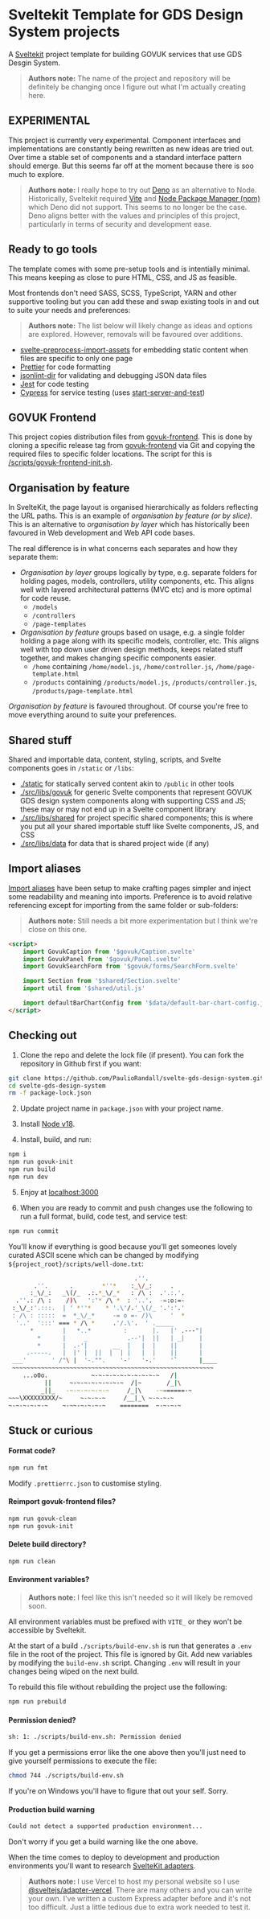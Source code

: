 # Sveltekit Template for GDS Design System projects

A [Sveltekit](https://kit.svelte.dev/) project template for building GOVUK services that use GDS Desgin System.

> **Authors note:** The name of the project and repository will be definitely be changing once I figure out what I'm actually creating here.

## EXPERIMENTAL

This project is currently very experimental. Component interfaces and implementations are constantly being rewritten as new ideas are tried out. Over time a stable set of components and a standard interface pattern should emerge. But this seems far off at the moment because there is soo much to explore.

> **Authors note:** I really hope to try out [Deno](https://deno.land/) as an alternative to Node. Historically, Sveltekit required [Vite](https://vitejs.dev/) and [Node Package Manager (npm)](https://www.npmjs.com/) which Deno did not support. This seems to no longer be the case. Deno aligns better with the values and principles of this project, particularly in terms of security and development ease.

## Ready to go tools

The template comes with some pre-setup tools and is intentially minimal. This means keeping as close to pure HTML, CSS, and JS as feasible.

Most frontends don't need SASS, SCSS, TypeScript, YARN and other supportive tooling but you can add these and swap existing tools in and out to suite your needs and preferences:

> **Authors note:** The list below will likely change as ideas and options are explored. However, removals will be favoured over additions.

- [svelte-preprocess-import-assets](https://www.npmjs.com/package/svelte-preprocess-import-assets) for embedding static content when files are specific to only one page
- [Prettier](https://prettier.io/) for code formatting
- [jsonlint-dir](https://www.npmjs.com/package/jsonlint-dir) for validating and debugging JSON data files
- [Jest](https://jestjs.io/) for code testing
- [Cypress](https://www.cypress.io/) for service testing (uses [start-server-and-test](https://www.npmjs.com/package/start-server-and-test/v/1.11.7))

## GOVUK Frontend

This project copies distribution files from [govuk-frontend](https://github.com/alphagov/govuk-frontend). This is done by cloning a specific release tag from [govuk-frontend](https://github.com/alphagov/govuk-frontend) via Git and copying the required files to specific folder locations. The script for this is [/scripts/govuk-frontend-init.sh](/scripts/govuk-frontend-init.sh).

## Organisation by feature

In SvelteKit, the page layout is organised hierarchically as folders reflecting the URL paths. This is an example of _organisation by feature (or by slice)_. This is an alternative to _organisation by layer_ which has historically been favoured in Web development and Web API code bases.

The real difference is in what concerns each separates and how they separate them:

- _Organisation by layer_ groups logically by type, e.g. separate folders for holding pages, models, controllers, utility components, etc. This aligns well with layered architectural patterns (MVC etc) and is more optimal for code reuse.
  - `/models`
  - `/controllers`
  - `/page-templates`
- _Organisation by feature_ groups based on usage, e.g. a single folder holding a page along with its specific models, controller, etc. This aligns well with top down user driven design methods, keeps related stuff together, and makes changing specific components easier.
  - `/home` containing `/home/model.js`, `/home/controller.js`, `/home/page-template.html`
  - `/products` containing `/products/model.js`, `/products/controller.js`, `/products/page-template.html`

_Organisation by feature_ is favoured throughout. Of course you're free to move everything around to suite your preferences.

## Shared stuff

Shared and importable data, content, styling, scripts, and Svelte components goes in `/static` or `/libs`:

- [./static](/static) for statically served content akin to `/public` in other tools
- [./src/libs/govuk](./src/libs/govuk) for generic Svelte components that represent GOVUK GDS design system components along with supporting CSS and JS; these may or may not end up in a Svelte component library
- [./src/libs/shared](./src/libs/shared) for project specific shared components; this is where you put all your shared importable stuff like Svelte components, JS, and CSS
- [./src/libs/data](./src/libs/data) for data that is shared project wide (if any)

## Import aliases

[Import aliases](/svelte.config.js) have been setup to make crafting pages simpler and inject some readability and meaning into imports. Preference is to avoid relative referencing except for importing from the same folder or sub-folders:

> **Authors note:** Still needs a bit more experimentation but I think we're close on this one.

```html
<script>
	import GovukCaption from '$govuk/Caption.svelte'
	import GovukPanel from '$govuk/Panel.svelte'
	import GovukSearchForm from '$govuk/forms/SearchForm.svelte'

	import Section from '$shared/Section.svelte'
	import util from '$shared/util.js'

	import defaultBarChartConfig from '$data/default-bar-chart-config.json'
</script>
```

## Checking out

1. Clone the repo and delete the lock file (if present). You can fork the repository in Github first if you want:

```bash
git clone https://github.com/PaulioRandall/svelte-gds-design-system.git
cd svelte-gds-design-system
rm -f package-lock.json
```

2. Update project name in `package.json` with your project name.

3. Install [Node v18](https://nodejs.org/en/download/).

4. Install, build, and run:

```bash
npm i
npm run govuk-init
npm run build
npm run dev
```

5. Enjoy at [localhost:3000](http://localhost:3000)

6. When you are ready to commit and push changes use the following to run a full format, build, code test, and service test:

```bash
npm run commit
```

You'll know if everything is good because you'll get someones lovely curated ASCII scene which can be changed by modifying `${project_root}/scripts/well-done.txt`:

```bash
                                   .''.
       .''.      .        *''*    :_\/_:     .
      :_\/_:   _\(/_  .:.*_\/_*   : /\ :  .'.:.'.
  .''.: /\ :    /)\   ':'* /\ *  : '..'.  -=:o:=-
 :_\/_:'.:::.  | ' *''*    * '.\'/.'_\(/_ '.':'.'
 : /\ : :::::  =  *_\/_*     -= o =- /)\     '  *
  '..'  ':::' === * /\ *     .'/.\'.  ' ._____
      *        |   *..*         :       |.   |' .---"|
        *      |     _           .--'|  ||   | _|    |
        *      |  .-'|       __  |   |  |    ||      |
     .-----.   |  |' |  ||  |  | |   |  |    ||      |
 ___'       ' /"\ |  '-."".    '-'   '-.'    '`      |____
 ~~~~~~~~~~~~~~~~~~~~~~~~~~~~~~~~~~~~~~~~~~~~~~~~~~~~~~~~
    ...o0o.            ~-~-~-~-~-~-~-~-~-~   /|
          ||     ~-~-~-~-~-~-~-~  /|~       /_|\
         _||_   -~-~-~-~-~-~     /_|\    -~======-~
~~~\XXXXXXXXX/~     ~-~-~-~     /__|_\ ~-~-~-~
~-~-~-~-~-~    ~-~~-~-~-~-~    ========  ~-~-~-~

```

## Stuck or curious

#### Format code?

```bash
npm run fmt
```

Modify `.prettierrc.json` to customise styling.

#### Reimport govuk-frontend files?

```bash
npm run govuk-clean
npm run govuk-init
```

#### Delete build directory?

```bash
npm run clean
```

#### Environment variables?

> **Authors note:** I feel like this isn't needed so it will likely be removed soon.

All environment variables must be prefixed with `VITE_` or they won't be accessible by Sveltekit.

At the start of a build `./scripts/build-env.sh` is run that generates a `.env` file in the root of the project. This file is ignored by Git. Add new variables by modifying the `build-env.sh` script. Changing `.env` will result in your changes being wiped on the next build.

To rebuild this file without rebuilding the project use the following:

```bash
npm run prebuild
```

#### Permission denied?

```bash
sh: 1: ./scripts/build-env.sh: Permission denied
```

If you get a permissions error like the one above then you'll just need to give yourself permissions to execute the file:

```bash
chmod 744 ./scripts/build-env.sh
```

If you're on Windows you'll have to figure that out your self. Sorry.

#### Production build warning

```bash
Could not detect a supported production environment...
```

Don't worry if you get a build warning like the one above.

When the time comes to deploy to development and production environments you'll want to research [SvelteKit adapters](https://kit.svelte.dev/docs/adapters).

> **Authors note:** I use Vercel to host my personal website so I use [@sveltejs/adapter-vercel](https://www.npmjs.com/package/@sveltejs/adapter-vercel). There are many others and you can write your own. I've written a custom Express adapter before and it's not too difficult. Just a little tedious due to extra work needed to test it.
